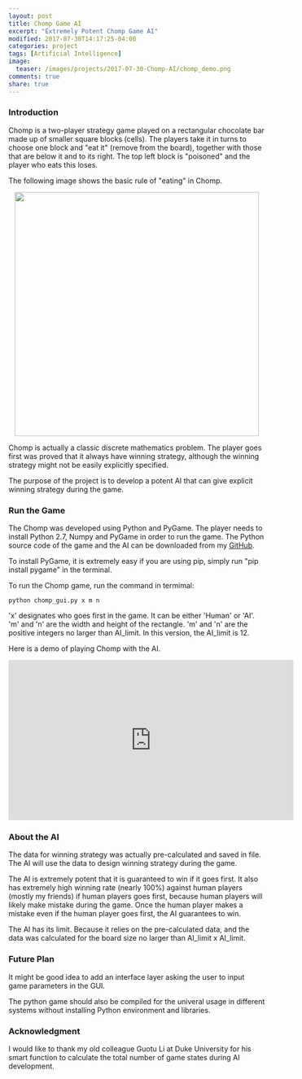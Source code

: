 ```yaml
---
layout: post
title: Chomp Game AI
excerpt: "Extremely Potent Chomp Game AI"
modified: 2017-07-30T14:17:25-04:00
categories: project
tags: [Artificial Intelligence]
image:
  teaser: /images/projects/2017-07-30-Chomp-AI/chomp_demo.png
comments: true
share: true
---
```


### Introduction

Chomp is a two-player strategy game played on a rectangular chocolate bar made up of smaller square blocks (cells). The players take it in turns to choose one block and "eat it" (remove from the board), together with those that are below it and to its right. The top left block is "poisoned" and the player who eats this loses.

The following image shows the basic rule of "eating" in Chomp.
<center><img width="480" height="480" src="{{ site.url }}/images/projects/2017-07-30-Chomp-AI/chomp_demo.png"/></center>

Chomp is actually a classic discrete mathematics problem. The player goes first was proved that it always have winning strategy, although the winning strategy might not be easily explicitly specified.

The purpose of the project is to develop a potent AI that can give explicit winning strategy during the game.

### Run the Game

The Chomp was developed using Python and PyGame. The player needs to install Python 2.7, Numpy and PyGame in order to run the game. The Python source code of the game and the AI can be downloaded from my [GitHub](https://github.com/leimao/Chomp_AI).

To install PyGame, it is extremely easy if you are using pip, simply run "pip install pygame" in the terminal.

To run the Chomp game, run the command in termimal:
```shell
python chomp_gui.py x m n
```
'x' designates who goes first in the game. It can be either 'Human' or 'AI'. 'm' and 'n' are the width and height of the rectangle. 'm' and 'n' are the positive integers no larger than AI_limit. In this version, the AI_limit is 12.

Here is a demo of playing Chomp with the AI.

<iframe width="560" height="315" src="https://www.youtube.com/embed/N-rvv6LUJ1o" frameborder="0" allowfullscreen></iframe>

### About the AI

The data for winning strategy was actually pre-calculated and saved in file. The AI will use the data to design winning strategy during the game.

The AI is extremely potent that it is guaranteed to win if it goes first. It also has extremely high winning rate (nearly 100%) against human players (mostly my friends) if human players goes first, because human players will likely make mistake during the game. Once the human player makes a mistake even if the human player goes first, the AI guarantees to win.

The AI has its limit. Because it relies on the pre-calculated data, and the data was calculated for the board size no larger than AI_limit x AI_limit.

### Future Plan

It might be good idea to add an interface layer asking the user to input game parameters in the GUI.

The python game should also be compiled for the univeral usage in different systems without installing Python environment and libraries.

### Acknowledgment

I would like to thank my old colleague Guotu Li at Duke University for his smart function to calculate the total number of game states during AI development.

